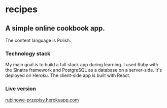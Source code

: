 # recipes

## A simple online cookbook app.

The content language is Polish.

### Technology stack

My main goal is to build a full stack app during learning. I used Ruby with the Sinatra framework and PostgreSQL as a database on a server-side. It's deployed on Heroku. The client-side app is built with React.

### Live version

[rubinowe-przepisy.herokuapp.com](https://rubinowe-przepisy.herokuapp.com/ "Live version")
